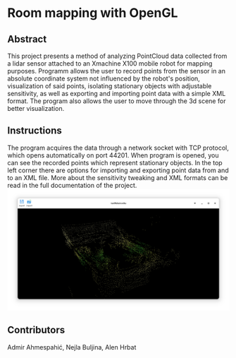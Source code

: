 # Room mapping with OpenGL
## Abstract
This project presents a method of analyzing PointCloud data collected from a lidar sensor attached to an Xmachine X100 mobile robot for mapping purposes. Programm allows the user to record points from the sensor in an absolute coordinate system not influenced by the robot's position, visualization of said points, isolating stationary objects with adjustable sensitivity, as well as exporting and importing point data with a simple XML format. The program also allows the user to move through the 3d scene for better visualization.  
## Instructions
The program acquires the data through a network socket with TCP protocol, which opens automatically on port 44201. When program is opened, you can see the recorded points which represent stationary objects. In the top left corner there are options for importing and exporting point data from and to an XML file. More about the sensitivity tweaking and XML formats can be read in the full documentation of the project.
![Image Alt text](/images/Capture1.PNG "Main Screen")
## Contributors
Admir Ahmespahić, Nejla Buljina, Alen Hrbat
